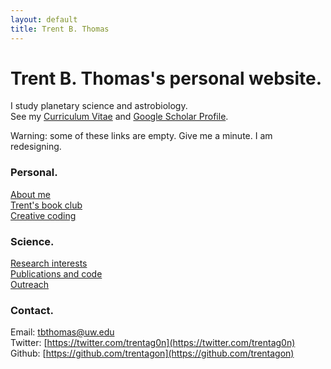 ```yaml
---
layout: default
title: Trent B. Thomas
---
```

# Trent B. Thomas's personal website.

I study planetary science and astrobiology. \
See my [Curriculum Vitae](assets/tthomas_cv.pdf)
and [Google Scholar Profile](https://scholar.google.com/citations?user=e_IjiKcAAAAJ&hl=en&authuser=1).

Warning: some of these links are empty. Give me a minute. I am redesigning.

### Personal.

[About me](/pages/about.md) \
[Trent's book club](/pages/trents_book_club.md) \
[Creative coding](/pages/creative_coding.md)

### Science.

[Research interests](/pages/research_interests.md) \
[Publications and code](/pages/publications_and_code.md) \
[Outreach](/pages/outreach.md)

### Contact.

Email: [tbthomas@uw.edu](mailto:tbthomas@uw.edu) \
Twitter: [https://twitter.com/trentag0n](https://twitter.com/trentag0n) \
Github: [https://github.com/trentagon](https://github.com/trentagon)
